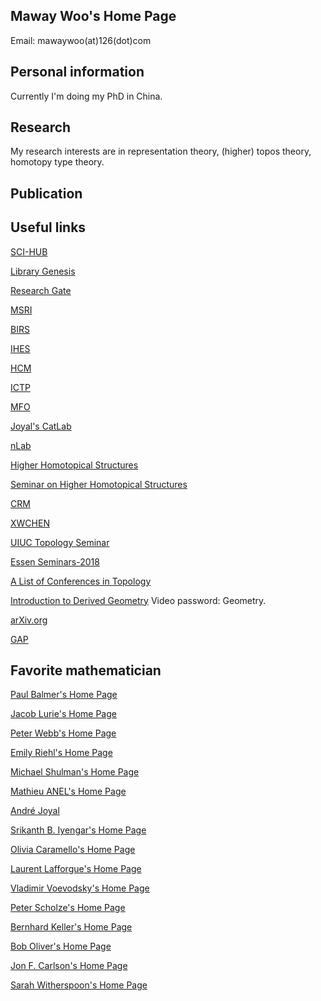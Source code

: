 

## Maway Woo's Home Page

Email: mawaywoo(at)126(dot)com


## Personal information

Currently I'm doing my PhD in China.

## Research

My research interests are in representation theory, (higher) topos theory, homotopy type theory. 

## Publication

## Useful links
[SCI-HUB](https://sci-hub.se/)

[Library Genesis](http://libgen.st/)

[Research Gate](https://www.researchgate.net/)

[MSRI](https://www.msri.org/videos/dashboard)

[BIRS](http://www.birs.ca/)

[IHES](https://www.ihes.fr/)

[HCM](https://www.hcm.uni-bonn.de/)

[ICTP](https://www.ictp.it/)

[MFO](https://www.mfo.de/)

[Joyal's CatLab](https://ncatlab.org/joyalscatlab/published/HomePage)

[nLab](https://ncatlab.org/nlab/show/HomePage)

[Higher Homotopical Structures](https://sites.google.com/view/hhs2021-opening/videos)

[Seminar on Higher Homotopical Structures](https://sites.google.com/view/hhs2021-seminar/past-talks-videos)

[CRM](https://www.crm.cat/irp-higher-homotopical-structures/)

[XWCHEN](http://home.ustc.edu.cn/~xwchen/favorite.htm)

[UIUC Topology Seminar](http://torus.math.uiuc.edu/cal/math/cal?regexp=Topology+Seminar)

[Essen Seminars-2018](http://www.esaga.uni-due.de/events/)

[A List of Conferences in Topology](https://mathmeetings.net/at-gt)

[Introduction to Derived Geometry](http://bicmr.pku.edu.cn/content/show/70-2449.html) Video password: Geometry.

[arXiv.org](https://arxiv.org/)

[GAP](https://www.gap-system.org/)

## Favorite mathematician

[Paul Balmer's Home Page](https://www.math.ucla.edu/~balmer/)

[Jacob Lurie's Home Page](https://www.math.ias.edu/~lurie/)

[Peter Webb's Home Page](http://www-users.math.umn.edu/~webb/)

[Emily Riehl's Home Page](https://math.jhu.edu/~eriehl/)

[Michael Shulman's Home Page](https://home.sandiego.edu/~shulman/)

[Mathieu ANEL's Home Page](http://mathieu.anel.free.fr/)

[André Joyal](https://professeurs.uqam.ca/professeur/joyal.andre/)

[Srikanth B. Iyengar's Home Page](https://www.math.utah.edu/~iyengar/)

[Olivia Caramello's Home Page](https://www.oliviacaramello.com/)

[Laurent Lafforgue's Home Page](https://www.laurentlafforgue.org/)

[Vladimir Voevodsky's Home Page](https://www.math.ias.edu/vladimir/home)

[Peter Scholze's Home Page](https://www.math.uni-bonn.de/people/scholze/)

[Bernhard Keller's Home Page](https://univ-paris-diderot.academia.edu/BernhardKeller)

[Bob Oliver's Home Page](https://www.math.univ-paris13.fr/~bobol/)

[Jon F. Carlson's Home Page](http://alpha.math.uga.edu/~jfc/)

[Sarah Witherspoon's Home Page](https://www.math.tamu.edu/~sarah.witherspoon/) 
